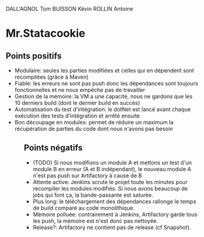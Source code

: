 DALL'AGNOL Tom
BUISSON Kévin
ROLLIN Antoine


# Mr.Statacookie #

## Points positifs ##

<ul>
<li>Modulaire: seules les parties modifiées et celles qui en dépendent sont recompilées (grâce à Maven)</li>
<li>Fiable: les erreurs ne sont pas push donc les dépendances sont toujours fonctionnelles et ne nous empêche pas de travailler</li>
<li>Gestion de la mémoire: la VM a une capacité, nous ne gardons que les 10 derniers build (dont le dernier build en succès)</li>
<li>Automatisation du test d'intégration: le dotNet est lancé avant chaque exécution des tests d'intégration et arrêté ensuite</li>
<li>Bon découpage en modules: permet de réduire un maximum la récupération de parties du code dont nous n'avons pas besoin</li>
<ul>

## Points négatifs ##

<ul>
<li>(TODO) Si nous modifions un module A et mettons un test d'un module B en erreur (A et B indépendant), le nouveau module A n'est pas push sur Artifactory à cause de B</li>
<li>Attente active: Jenkins scrute le projet toute les minutes pour recompiler les modules modifiés. Si nous avons beaucoup de jobs qui font ça, la bande-passante est saturée.</li>
<li>Plus long: le téléchargement des dépendances rallonge le temps de build comparé au code monolithique.</li>
<li>Mémoire polluée: contrairement à Jenkins, Artifactory garde tous les push, la mémoire est n'est donc pas nettoyée.</li>
<li>Release?: Artifactory ne contient pas de release (cf Snapshot).</li>
<ul>